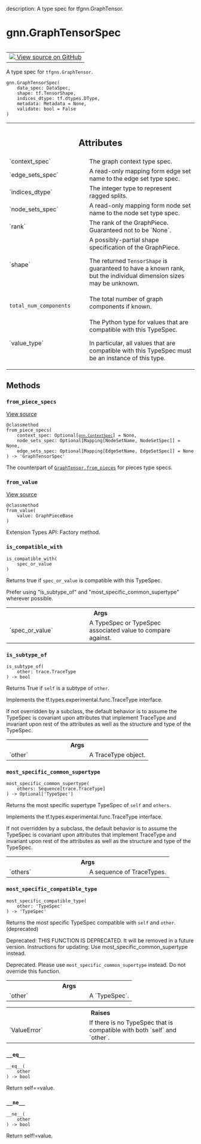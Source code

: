 description: A type spec for tfgnn.GraphTensor.

<div itemscope itemtype="http://developers.google.com/ReferenceObject">
<meta itemprop="name" content="gnn.GraphTensorSpec" />
<meta itemprop="path" content="Stable" />
<meta itemprop="property" content="__eq__"/>
<meta itemprop="property" content="__init__"/>
<meta itemprop="property" content="__ne__"/>
<meta itemprop="property" content="from_piece_specs"/>
<meta itemprop="property" content="from_value"/>
<meta itemprop="property" content="is_compatible_with"/>
<meta itemprop="property" content="is_subtype_of"/>
<meta itemprop="property" content="most_specific_common_supertype"/>
<meta itemprop="property" content="most_specific_compatible_type"/>
</div>

# gnn.GraphTensorSpec

<!-- Insert buttons and diff -->

<table class="tfo-notebook-buttons tfo-api nocontent" align="left">
<td>
  <a target="_blank" href="https://github.com/tensorflow/gnn/tree/master/tensorflow_gnn/graph/graph_tensor.py#L1067-L1132">
    <img src="https://www.tensorflow.org/images/GitHub-Mark-32px.png" />
    View source on GitHub
  </a>
</td>
</table>

A type spec for `tfgnn.GraphTensor`.

<pre class="devsite-click-to-copy prettyprint lang-py tfo-signature-link">
<code>gnn.GraphTensorSpec(
    data_spec: DataSpec,
    shape: tf.TensorShape,
    indices_dtype: tf.dtypes.DType,
    metadata: Metadata = None,
    validate: bool = False
)
</code></pre>



<!-- Placeholder for "Used in" -->




<!-- Tabular view -->
 <table class="responsive fixed orange">
<colgroup><col width="214px"><col></colgroup>
<tr><th colspan="2"><h2 class="add-link">Attributes</h2></th></tr>

<tr> <td> `context_spec` </td> <td> The graph context type spec. </td> </tr><tr>
<td> `edge_sets_spec` </td> <td> A read-only mapping form edge set name to the
edge set type spec. </td> </tr><tr> <td> `indices_dtype` </td> <td> The integer
type to represent ragged splits. </td> </tr><tr> <td> `node_sets_spec` </td>
<td> A read-only mapping form node set name to the node set type spec. </td>
</tr><tr> <td> `rank` </td> <td> The rank of the GraphPiece. Guaranteed not to
be `None`. </td> </tr><tr> <td> `shape` </td> <td> A possibly-partial shape
specification of the GraphPiece.

The returned `TensorShape` is guaranteed to have a known rank, but the
individual dimension sizes may be unknown. </td> </tr><tr> <td>
`total_num_components` </td> <td> The total number of graph components if known.
</td> </tr><tr> <td> `value_type` </td> <td> The Python type for values that are
compatible with this TypeSpec.

In particular, all values that are compatible with this TypeSpec must be an
instance of this type.
</td>
</tr>
</table>



## Methods

<h3 id="from_piece_specs"><code>from_piece_specs</code></h3>

<a target="_blank" class="external" href="https://github.com/tensorflow/gnn/tree/master/tensorflow_gnn/graph/graph_tensor.py#L1071-L1101">View
source</a>

<pre class="devsite-click-to-copy prettyprint lang-py tfo-signature-link">
<code>@classmethod</code>
<code>from_piece_specs(
    context_spec: Optional[<a href="../gnn/ContextSpec.md"><code>gnn.ContextSpec</code></a>] = None,
    node_sets_spec: Optional[Mapping[NodeSetName, NodeSetSpec]] = None,
    edge_sets_spec: Optional[Mapping[EdgeSetName, EdgeSetSpec]] = None
) -> 'GraphTensorSpec'
</code></pre>

The counterpart of
<a href="../gnn/GraphTensor.md#from_pieces"><code>GraphTensor.from_pieces</code></a>
for pieces type specs.

<h3 id="from_value"><code>from_value</code></h3>

<a target="_blank" class="external" href="https://github.com/tensorflow/gnn/tree/master/tensorflow_gnn/graph/graph_piece.py#L481-L484">View
source</a>

<pre class="devsite-click-to-copy prettyprint lang-py tfo-signature-link">
<code>@classmethod</code>
<code>from_value(
    value: GraphPieceBase
)
</code></pre>

Extension Types API: Factory method.


<h3 id="is_compatible_with"><code>is_compatible_with</code></h3>

<pre class="devsite-click-to-copy prettyprint lang-py tfo-signature-link">
<code>is_compatible_with(
    spec_or_value
)
</code></pre>

Returns true if `spec_or_value` is compatible with this TypeSpec.

Prefer using "is_subtype_of" and "most_specific_common_supertype" wherever
possible.

<!-- Tabular view -->

 <table class="responsive fixed orange">
<colgroup><col width="214px"><col></colgroup>
<tr><th colspan="2">Args</th></tr>

<tr>
<td>
`spec_or_value`
</td>
<td>
A TypeSpec or TypeSpec associated value to compare against.
</td>
</tr>
</table>

<h3 id="is_subtype_of"><code>is_subtype_of</code></h3>

<pre class="devsite-click-to-copy prettyprint lang-py tfo-signature-link">
<code>is_subtype_of(
    other: trace.TraceType
) -> bool
</code></pre>

Returns True if `self` is a subtype of `other`.

Implements the tf.types.experimental.func.TraceType interface.

If not overridden by a subclass, the default behavior is to assume the TypeSpec
is covariant upon attributes that implement TraceType and invariant upon rest of
the attributes as well as the structure and type of the TypeSpec.

<!-- Tabular view -->

 <table class="responsive fixed orange">
<colgroup><col width="214px"><col></colgroup>
<tr><th colspan="2">Args</th></tr>

<tr>
<td>
`other`
</td>
<td>
A TraceType object.
</td>
</tr>
</table>

<h3 id="most_specific_common_supertype"><code>most_specific_common_supertype</code></h3>

<pre class="devsite-click-to-copy prettyprint lang-py tfo-signature-link">
<code>most_specific_common_supertype(
    others: Sequence[trace.TraceType]
) -> Optional['TypeSpec']
</code></pre>

Returns the most specific supertype TypeSpec of `self` and `others`.

Implements the tf.types.experimental.func.TraceType interface.

If not overridden by a subclass, the default behavior is to assume the TypeSpec
is covariant upon attributes that implement TraceType and invariant upon rest of
the attributes as well as the structure and type of the TypeSpec.

<!-- Tabular view -->

 <table class="responsive fixed orange">
<colgroup><col width="214px"><col></colgroup>
<tr><th colspan="2">Args</th></tr>

<tr>
<td>
`others`
</td>
<td>
A sequence of TraceTypes.
</td>
</tr>
</table>

<h3 id="most_specific_compatible_type"><code>most_specific_compatible_type</code></h3>

<pre class="devsite-click-to-copy prettyprint lang-py tfo-signature-link">
<code>most_specific_compatible_type(
    other: 'TypeSpec'
) -> 'TypeSpec'
</code></pre>

Returns the most specific TypeSpec compatible with `self` and `other`.
(deprecated)

Deprecated: THIS FUNCTION IS DEPRECATED. It will be removed in a future version.
Instructions for updating: Use most_specific_common_supertype instead.

Deprecated. Please use `most_specific_common_supertype` instead. Do not override
this function.

<!-- Tabular view -->
 <table class="responsive fixed orange">
<colgroup><col width="214px"><col></colgroup>
<tr><th colspan="2">Args</th></tr>

<tr>
<td>
`other`
</td>
<td>
A `TypeSpec`.
</td>
</tr>
</table>



<!-- Tabular view -->
 <table class="responsive fixed orange">
<colgroup><col width="214px"><col></colgroup>
<tr><th colspan="2">Raises</th></tr>

<tr>
<td>
`ValueError`
</td>
<td>
If there is no TypeSpec that is compatible with both `self`
and `other`.
</td>
</tr>
</table>



<h3 id="__eq__"><code>__eq__</code></h3>

<pre class="devsite-click-to-copy prettyprint lang-py tfo-signature-link">
<code>__eq__(
    other
) -> bool
</code></pre>

Return self==value.


<h3 id="__ne__"><code>__ne__</code></h3>

<pre class="devsite-click-to-copy prettyprint lang-py tfo-signature-link">
<code>__ne__(
    other
) -> bool
</code></pre>

Return self!=value.




